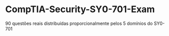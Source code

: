 # CompTIA-Security-SY0-701-Exam
90 questões reais distribuídas proporcionalmente pelos 5 domínios do SY0-701
